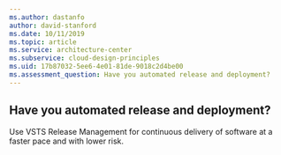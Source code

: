 ```yaml
---
ms.author: dastanfo
author: david-stanford
ms.date: 10/11/2019
ms.topic: article
ms.service: architecture-center
ms.subservice: cloud-design-principles
ms.uid: 17b87032-5ee6-4e01-81de-9018c2d4be00
ms.assessment_question: Have you automated release and deployment?
---
```

## Have you automated release and deployment?

Use VSTS Release Management for continuous delivery of software at a faster pace and with lower risk.
